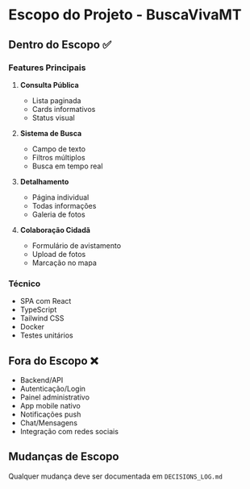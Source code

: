 # Escopo do Projeto - BuscaVivaMT

## Dentro do Escopo ✅

### Features Principais
1. **Consulta Pública**
   - Lista paginada
   - Cards informativos
   - Status visual

2. **Sistema de Busca**
   - Campo de texto
   - Filtros múltiplos
   - Busca em tempo real

3. **Detalhamento**
   - Página individual
   - Todas informações
   - Galeria de fotos

4. **Colaboração Cidadã**
   - Formulário de avistamento
   - Upload de fotos
   - Marcação no mapa

### Técnico
- SPA com React
- TypeScript
- Tailwind CSS
- Docker
- Testes unitários

## Fora do Escopo ❌

- Backend/API
- Autenticação/Login
- Painel administrativo
- App mobile nativo
- Notificações push
- Chat/Mensagens
- Integração com redes sociais

## Mudanças de Escopo

Qualquer mudança deve ser documentada em `DECISIONS_LOG.md`